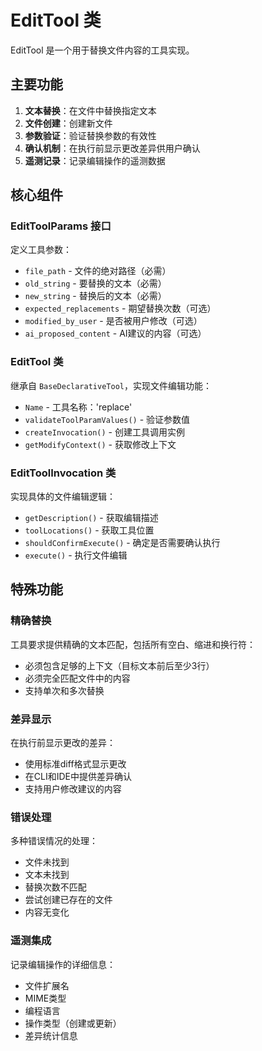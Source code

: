 # EditTool 类

EditTool 是一个用于替换文件内容的工具实现。

## 主要功能

1. **文本替换**：在文件中替换指定文本
2. **文件创建**：创建新文件
3. **参数验证**：验证替换参数的有效性
4. **确认机制**：在执行前显示更改差异供用户确认
5. **遥测记录**：记录编辑操作的遥测数据

## 核心组件

### EditToolParams 接口
定义工具参数：
- `file_path` - 文件的绝对路径（必需）
- `old_string` - 要替换的文本（必需）
- `new_string` - 替换后的文本（必需）
- `expected_replacements` - 期望替换次数（可选）
- `modified_by_user` - 是否被用户修改（可选）
- `ai_proposed_content` - AI建议的内容（可选）

### EditTool 类
继承自 `BaseDeclarativeTool`，实现文件编辑功能：
- `Name` - 工具名称：'replace'
- `validateToolParamValues()` - 验证参数值
- `createInvocation()` - 创建工具调用实例
- `getModifyContext()` - 获取修改上下文

### EditToolInvocation 类
实现具体的文件编辑逻辑：
- `getDescription()` - 获取编辑描述
- `toolLocations()` - 获取工具位置
- `shouldConfirmExecute()` - 确定是否需要确认执行
- `execute()` - 执行文件编辑

## 特殊功能

### 精确替换
工具要求提供精确的文本匹配，包括所有空白、缩进和换行符：
- 必须包含足够的上下文（目标文本前后至少3行）
- 必须完全匹配文件中的内容
- 支持单次和多次替换

### 差异显示
在执行前显示更改的差异：
- 使用标准diff格式显示更改
- 在CLI和IDE中提供差异确认
- 支持用户修改建议的内容

### 错误处理
多种错误情况的处理：
- 文件未找到
- 文本未找到
- 替换次数不匹配
- 尝试创建已存在的文件
- 内容无变化

### 遥测集成
记录编辑操作的详细信息：
- 文件扩展名
- MIME类型
- 编程语言
- 操作类型（创建或更新）
- 差异统计信息